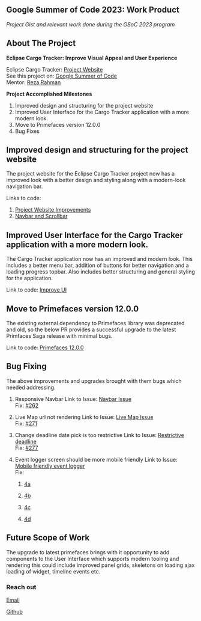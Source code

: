 ## Google Summer of Code 2023: Work Product
*Project Gist and relevant work done during the GSoC 2023 program*

## About The Project

**Eclipse Cargo Tracker: Improve Visual Appeal and User Experience**

Eclipse Cargo Tracker: [Project Website](https://eclipse-ee4j.github.io/cargotracker/) <br>
See this project on: [Google Summer of Code](https://summerofcode.withgoogle.com/projects/#5104569337511936) <br>
Mentor: [Reza Rahman](https://github.com/m-reza-rahman)

**Project Accomplished Milestones**

1. Improved design and structuring for the project website
2. Improved User Interface for the Cargo Tracker application with a more modern look.
3. Move to Primefaces version 12.0.0
4. Bug Fixes

## Improved design and structuring for the project website

The project website for the Eclipse Cargo Tracker project now has a improved look
with a better design and styling along with a modern-look navigation bar.

Links to code:
  1. [Project Website Improvements](https://github.com/eclipse-ee4j/cargotracker/pull/241)
  2. [Navbar and Scrollbar](https://github.com/eclipse-ee4j/cargotracker/pull/257)

## Improved User Interface for the Cargo Tracker application with a more modern look.

The Cargo Tracker application now has an improved and modern look.
This includes a better menu bar, addition of buttons for better navigation and a loading progress topbar.
Also includes better structuring and general styling for the application.

Link to code:
  [Improve UI](https://github.com/eclipse-ee4j/cargotracker/pull/260)

## Move to Primefaces version 12.0.0

The existing external dependency to Primefaces library was deprecated and old, so the below PR provides
a successful upgrade to the latest Primfaces Saga release with minimal bugs.

Link to code:
  [Primefaces 12.0.0](https://github.com/eclipse-ee4j/cargotracker/pull/269)

## Bug Fixing

The above improvements and upgrades brought with them bugs which needed addressing.

  1. Responsive Navbar
     Link to Issue: [Navbar Issue](https://github.com/eclipse-ee4j/cargotracker/issues/259) <br>
     Fix: [#262](https://github.com/eclipse-ee4j/cargotracker/pull/262)
     
  2. Live Map url not rendering
     Link to Issue: [Live Map Issue](https://github.com/eclipse-ee4j/cargotracker/issues/270) <br>
     Fix: [#271](https://github.com/eclipse-ee4j/cargotracker/pull/271)
     
  3. Change deadline date pick is too restrictive
     Link to Issue: [Restrictive deadline](https://github.com/eclipse-ee4j/cargotracker/issues/274) <br>
     Fix: [#277](https://github.com/eclipse-ee4j/cargotracker/pull/277)
     
  4. Event logger screen should be more mobile friendly
     Link to Issue: [Mobile friendly event logger](https://github.com/eclipse-ee4j/cargotracker/issues/275) <br>
     Fix:    
       1) [4a](https://github.com/eclipse-ee4j/cargotracker/pull/278)
     
       2) [4b](https://github.com/eclipse-ee4j/cargotracker/pull/279)
     
       3) [4c](https://github.com/eclipse-ee4j/cargotracker/pull/280)
     
       4) [4d](https://github.com/eclipse-ee4j/cargotracker/pull/281)
    

## Future Scope of Work
  The upgrade to latest primefaces brings with it opportunity to add components to the User Interface which
  supports modern tooling and rendering this could include improved panel grids, skeletons on loading
  ajax loading of widget, timeline events etc.
     

### Reach out<br> 

[Email](yashbharatiya@gmail.com) <br>

[Github](https://github.com/yashTEF)
